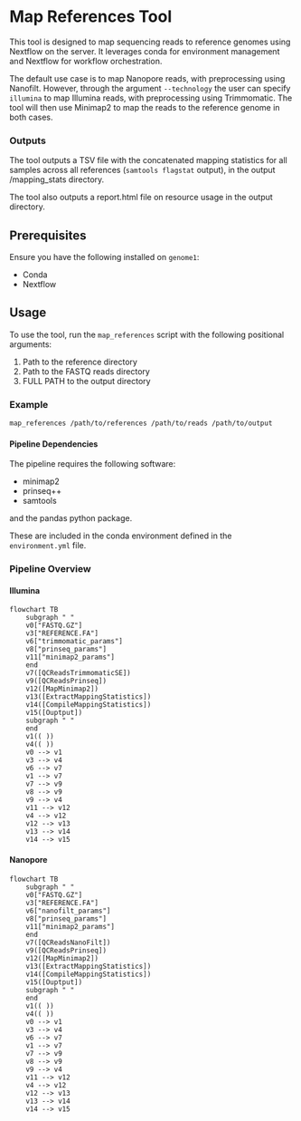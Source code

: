 # Map References Tool

This tool is designed to map sequencing reads to reference genomes using Nextflow on the server. It leverages conda for environment management and Nextflow for workflow orchestration.

The default use case is to map Nanopore reads, with preprocessing using Nanofilt. However, through the argument `--technology` the user can specify `illumina` to map Illumina reads, with preprocessing using Trimmomatic. The tool will then use Minimap2 to map the reads to the reference genome in both cases.

### Outputs

The tool outputs a TSV file with the concatenated mapping statistics for all samples across all references (`samtools flagstat` output), in the output /mapping_stats directory.

The tool also outputs a report.html file on resource usage in the output directory.

## Prerequisites

Ensure you have the following installed on `genome1`:

- Conda
- Nextflow

## Usage

To use the tool, run the `map_references` script with the following positional arguments:

1. Path to the reference directory
2. Path to the FASTQ reads directory
3. FULL PATH to the output directory

### Example

```sh
map_references /path/to/references /path/to/reads /path/to/output
```

#### Pipeline Dependencies

The pipeline requires the following software:

- minimap2
- prinseq++
- samtools

and the pandas python package.

These are included in the conda environment defined in the `environment.yml` file.

### Pipeline Overview

#### Illumina

```mermaid
flowchart TB
    subgraph " "
    v0["FASTQ.GZ"]
    v3["REFERENCE.FA"]
    v6["trimmomatic_params"]
    v8["prinseq_params"]
    v11["minimap2_params"]
    end
    v7([QCReadsTrimmomaticSE])
    v9([QCReadsPrinseq])
    v12([MapMinimap2])
    v13([ExtractMappingStatistics])
    v14([CompileMappingStatistics])
    v15([Ouptput])
    subgraph " "
    end
    v1(( ))
    v4(( ))
    v0 --> v1
    v3 --> v4
    v6 --> v7
    v1 --> v7
    v7 --> v9
    v8 --> v9
    v9 --> v4
    v11 --> v12
    v4 --> v12
    v12 --> v13
    v13 --> v14
    v14 --> v15
```

#### Nanopore

```mermaid
flowchart TB
    subgraph " "
    v0["FASTQ.GZ"]
    v3["REFERENCE.FA"]
    v6["nanofilt_params"]
    v8["prinseq_params"]
    v11["minimap2_params"]
    end
    v7([QCReadsNanoFilt])
    v9([QCReadsPrinseq])
    v12([MapMinimap2])
    v13([ExtractMappingStatistics])
    v14([CompileMappingStatistics])
    v15([Ouptput])
    subgraph " "
    end
    v1(( ))
    v4(( ))
    v0 --> v1
    v3 --> v4
    v6 --> v7
    v1 --> v7
    v7 --> v9
    v8 --> v9
    v9 --> v4
    v11 --> v12
    v4 --> v12
    v12 --> v13
    v13 --> v14
    v14 --> v15
```
